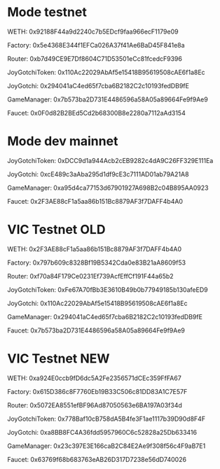# Mode testnet

WETH: 0x92188F44a9d2240c7b5EDcf9faa966ecF1179e09

Factory: 0x5e4368E344f1EFCa026A37f41Ae6BaD45F841e8a

Router: 0xb7d49CE9E7Df8604C71D53501eCc81fcedcF9396

JoyGotchiToken: 0x110Ac22029AbAf5e15418B95619508cAE6f1a8Ec

JoyGotchi: 0x294041aC4ed65f7cba6B2182C2c10193fedDB9fE

GameManager: 0x7b573ba2D731E4486596a58A05a89664Fe9f9Ae9

Faucet: 0x0F0d82B2BEd5Cd2b68300B8e2280a7112aAd3154

# Mode dev mainnet

JoyGotchiToken: 0xDCC9d1a944Acb2cEB9282c4dA9C26FF329E111Ea

JoyGotchi: 0xcE489c3aAba295d1df9cE3c7111AD01ab79A21A8

GameManager: 0xa95d4ca77153d67901927A698B2c04B895AA0923

Faucet: 0x2F3AE88cF1a5aa86b151Bc8879AF3f7DAFF4b4A0

# VIC Testnet OLD

WETH: 0x2F3AE88cF1a5aa86b151Bc8879AF3f7DAFF4b4A0

Factory: 0x797b609c8328Bf19B5342Cda0e83B21aA8609f53

Router: 0xf70a84F179Ce0231Ef739AcfEffCf191F44a65b2

JoyGotchiToken: 0xFe67A70fBb3E3610B49b0b77949185b130afeED9

JoyGotchi: 0x110Ac22029AbAf5e15418B95619508cAE6f1a8Ec

GameManager: 0x294041aC4ed65f7cba6B2182C2c10193fedDB9fE

Faucet: 0x7b573ba2D731E4486596a58A05a89664Fe9f9Ae9

# VIC Testnet NEW

WETH: 0xa924E0ccb9fD6dc5A2Fe2356571dCEc359FfFA67

Factory: 0x615D386c8F7760Eb19B33C506c81DD83A1C7E57F

Router: 0x5072EA8551efBF96Ad87050563e6BA197A03f34d

JoyGotchiToken: 0x778Baf10cB758dA5B4fe3F1ae1117b39D90d8F4F

JoyGotchi: 0xa8BB8FC4A36fdd5957960C6c52828a25Db633416

GameManager: 0x23c397E3E166caB2C84E2Ae9f308f56c4F9aB7E1

Faucet: 0x63769f68b683763eAB26D317D7238e56dD740026
